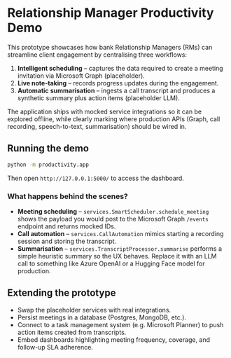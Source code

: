 # Relationship Manager Productivity Demo

This prototype showcases how bank Relationship Managers (RMs) can streamline
client engagement by centralising three workflows:

1. **Intelligent scheduling** – captures the data required to create a meeting
   invitation via Microsoft Graph (placeholder).
2. **Live note-taking** – records progress updates during the engagement.
3. **Automatic summarisation** – ingests a call transcript and produces a
   synthetic summary plus action items (placeholder LLM).

The application ships with mocked service integrations so it can be explored
offline, while clearly marking where production APIs (Graph, call recording,
speech-to-text, summarisation) should be wired in.

## Running the demo

```bash
python -m productivity.app
```

Then open `http://127.0.0.1:5000/` to access the dashboard.

### What happens behind the scenes?

- **Meeting scheduling** – `services.SmartScheduler.schedule_meeting` shows the
  payload you would post to the Microsoft Graph `/events` endpoint and returns
  mocked IDs.
- **Call automation** – `services.CallAutomation` mimics starting a recording
  session and storing the transcript.
- **Summarisation** – `services.TranscriptProcessor.summarise` performs a
  simple heuristic summary so the UX behaves. Replace it with an LLM call to
  something like Azure OpenAI or a Hugging Face model for production.

## Extending the prototype

- Swap the placeholder services with real integrations.
- Persist meetings in a database (Postgres, MongoDB, etc.).
- Connect to a task management system (e.g. Microsoft Planner) to push action
  items created from transcripts.
- Embed dashboards highlighting meeting frequency, coverage, and follow-up SLA
  adherence.
